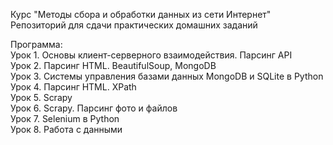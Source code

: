 Курс "Методы сбора и обработки данных из сети Интернет"     
Репозиторий для сдачи практических домашних заданий

Программа:  
Урок 1. Основы клиент-серверного взаимодействия. Парсинг API    
Урок 2. Парсинг HTML. BeautifulSoup, MongoDB    
Урок 3. Системы управления базами данных MongoDB и SQLite в Python  
Урок 4. Парсинг HTML. XPath     
Урок 5. Scrapy      
Урок 6. Scrapy. Парсинг фото и файлов       
Урок 7. Selenium в Python       
Урок 8. Работа с данными

